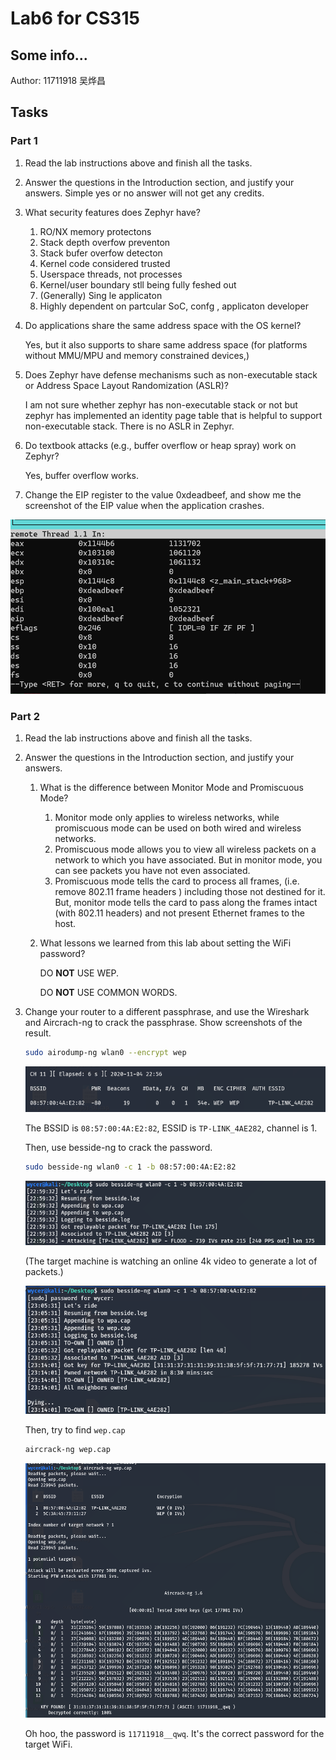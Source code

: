# Lab6 for CS315

## Some info...

Author: 11711918 吴烨昌

## Tasks

### Part 1


1. Read the lab instructions above and finish all the tasks.

2. Answer the questions in the Introduction section, and justify your answers.
    Simple yes or no answer will not get any credits.


  1. What security features does Zephyr have?

        1. RO/NX memory protectons
        2. Stack depth overfow preventon
        3. Stack bufer overfow detecton
        4. Kernel code considered trusted
        5. Userspace threads, not processes
        6. Kernel/user boundary stll being fully feshed out
        7. (Generally) Sing le applicaton
        8. Highly dependent on partcular SoC, confg , applicaton developer

  2. Do applications share the same address space with the OS kernel?

     Yes, but it also supports to share same address space (for platforms without MMU/MPU and memory constrained devices,)

  3. Does Zephyr have defense mechanisms such as non-executable stack or Address Space Layout Randomization (ASLR)?

     I am not sure whether zephyr has non-executable stack or not but zephyr has implemented an identity page table that is helpful to support non-executable stack. There is no ASLR in Zephyr.

  4. Do textbook attacks (e.g., buffer overflow or heap spray) work on Zephyr?

     Yes, buffer overflow works.

3. Change the EIP register to the value 0xdeadbeef, and show me the screenshot
    of the EIP value when the application crashes.

  ![image-20201031220808903](image-20201031220808903.png)

### Part 2

1. Read the lab instructions above and finish all the tasks.

2. Answer the questions in the Introduction section, and justify your answers.

   1. What is the difference between Monitor Mode and Promiscuous Mode?

      1. Monitor mode only applies to wireless networks, while promiscuous mode can be used on both wired and wireless networks. 
      2. Promiscuous mode allows you to view all wireless packets on a network to which you have associated. But in monitor mode, you can see packets you have not even associated. 
      3. Promiscuous mode tells the card to process all frames, (i.e. remove 802.11 frame headers ) including those not destined for it. But, monitor mode tells the card to pass along the frames intact (with 802.11 headers) and not present Ethernet frames to the host.

   2. What lessons we learned from this lab about setting the WiFi password?

      DO **NOT** USE WEP.

      DO **NOT** USE COMMON WORDS.

3. Change your router to a different passphrase, and use the Wireshark and Aircrach-ng to crack the passphrase. Show screenshots of the result.

   ``` bash
   sudo airodump-ng wlan0 --encrypt wep
   ```
   
   ![image-20201105115656841](image-20201105115656841.png)
   
   The BSSID is `08:57:00:4A:E2:82`, ESSID is `TP-LINK_4AE282`, channel is 1.
   
   Then, use besside-ng to crack the password.
   
   ``` bash
   sudo besside-ng wlan0 -c 1 -b 08:57:00:4A:E2:82
   ```
   
   ![image-20201105115941470](image-20201105115941470.png)
   
   (The target machine is watching an online 4k video to generate a lot of packets.)
   
   ![image-20201105121450602](image-20201105121450602.png)
   
   Then, try to find `wep.cap`
   
   ``` bash
   aircrack-ng wep.cap
   ```
   
   ![image-20201105121615838](image-20201105121615838.png)
   
   Oh hoo, the password is `11711918__qwq`. It's the correct password for the target WiFi.

